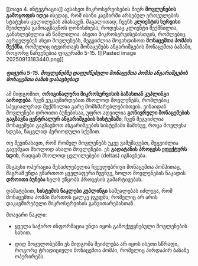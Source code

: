[[თავი 4. ინტეგრაცია]] ავსახეთ მიკროსერვისების მიერ **მოვლენების გამოყოფის იდეა** ისედაც, რომ ისინი კავშირში არსებულ ერთეულების სტატუსის ცვლილებას ასახავენ. მაგალითად, ჩვენს **კლიენტის სერვისი** შეიძლება გამოაგზავნოს ღონისძიება, როდესაც კლიენტი შექმნილია, განახლებულია ან წაშლილია. ასეთი მიკროსერვისებისთვის, რომლებიც ავრცელებენ ასეთ მოვლენებს, შეგვიძლია მოვახდინოთ **მონაცემთა პომპის შექმნა**, რომელიც იტვირთავს მონაცემებს ანგარიშგების მონაცემთა ბაზაში, როგორც ნაჩვენებია ფიგურაში 5-15.
![[Pasted image 20250913183440.png]]
##### **ფიგურა 5-15. მოვლენებზე დაფუძნებული მონაცემთა პომპი ანგარიშგების მონაცემთა ბაზის დასავსებად**

ამ მიდგომით, **ორიგინალური მიკროსერვისის ბაზასთან კუპლინგი აირიდება**. ჩვენ ვუკავშირდებით მხოლოდ მოვლენებს, რომლებიც სპეციალურად შექმნილია გარე მომხმარებლებისთვის. ვინაიდან მოვლენები დროითი ბუნებისაა, უფრო ადვილია **გონივრული მონაცემების გაგზავნა ცენტრალურ ანგარიშგების სისტემაში**; ჩვენ შეგვიძლია მონაცემები გაგზავნოთ ანგარიშგების სისტემაში მაშინვე, როცა მოვლენა ხდება, ნაცვლად პერიოდული სქემით.

თუ შევინახავთ, რომ რომელ მოვლენებს უკვე ვამუშავებთ, შეგვიძლია გავუშვათ მხოლოდ ახალი მოვლენები. ეს **გადატანის პროცესს ეფექტურს ხდის**, რადგან მხოლოდ ცვლილებები (deltas) იგზავნება.

მსგავსი ოპერაცია შესაძლებელია ჩვეულებრივი მონაცემთა პომპითაც, მაგრამ უნდა ვმართოთ ყველაფერი ჩვენვე, ხოლო მოვლენების ნაკადის **დროითი ბუნება** ხელს უწყობს პროცესის გამარტივებას.

დამატებით, **სისტემის ნაკლები კუპლინგი** საშუალებას იძლევა, რომ მონაცემთა პომპი მართოს ცალკე ჯგუფმა, რომელიც არ არის დაკავშირებული მიკროსერვისის განვითარებასთან.

მთავარი ნაკლი:

- ყველა საჭირო ინფორმაცია უნდა იყოს გამოქვეყნებული მოვლენების სახით.
    
- დიდ მოცულობებში ეს მიდგომა შეიძლება არ იყოს ისეთი სწრაფი, როგორც ტრადიციული მონაცემთა პომპი, რომელიც პირდაპირ ბაზაზე ოპერირებს.